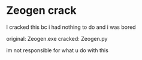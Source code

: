 # Zeogen  crack
I cracked this bc i had nothing to do and i was bored

original: Zeogen.exe
cracked: Zeogen.py


im not responsible for what u do with this